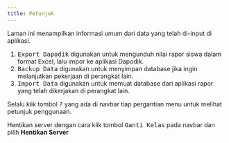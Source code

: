 ```yaml
---
title: Petunjuk
---
```


Laman ini menampilkan informasi umum dari data yang telah di-input di aplikasi.

1. <kbd class="kbd">Export Dapodik</kbd> digunakan untuk mengunduh nilai rapor siswa dalam format Excel, lalu impor ke aplikasi Dapodik.
2. <kbd class="kbd">Backup Data</kbd> digunakan untuk menyimpan database jika ingin melanjutkan pekerjaan di perangkat lain.
3. <kbd class="kbd">Import Data</kbd> digunakan untuk memuat database dari aplikasi rapor yang telah dikerjakan di perangkat lain.

Selalu klik tombol <kbd class="kbd">?</kbd> yang ada di navbar tiap pergantian menu untuk melihat petunjuk penggunaan.

Hentikan server dengan cara klik tombol <kbd class="kbd">Ganti Kelas</kbd> pada navbar dan pilih **Hentikan Server**
